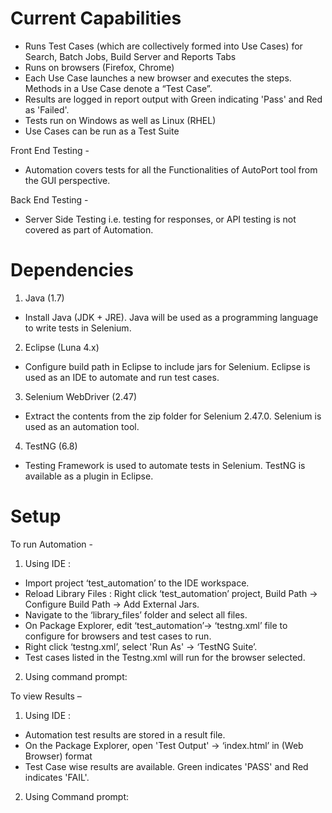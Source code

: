 Current Capabilities
====================
 - Runs Test Cases (which are collectively formed into Use Cases) for Search, Batch Jobs, Build Server and   Reports Tabs 
 - Runs on browsers (Firefox, Chrome)
 - Each Use Case launches a new browser and executes the steps. Methods in a Use Case denote a “Test Case”.
 - Results are logged in report output with Green indicating 'Pass' and Red as 'Failed'.
 - Tests run on Windows as well as Linux (RHEL)
 - Use Cases can be run as a Test Suite 

Front End Testing -
 - Automation covers tests for all the Functionalities of AutoPort tool from the GUI perspective. 

Back End Testing -
 - Server Side Testing i.e. testing for responses, or API testing is not covered as part of Automation.


Dependencies
============
1. Java (1.7)
-  Install Java (JDK + JRE). Java will be used as a programming language to write tests in Selenium.
2. Eclipse (Luna 4.x)
- Configure build path in Eclipse to include jars for Selenium. Eclipse is used as an IDE to automate and run test cases.
3. Selenium WebDriver (2.47)
-  Extract the contents from the zip folder for Selenium 2.47.0. Selenium is used as an automation tool.
4. TestNG (6.8)
-  Testing Framework is used to automate tests in Selenium. TestNG is available as a plugin in Eclipse.


Setup 
=====
To run Automation -

1. Using IDE :
- Import project ‘test_automation’ to the IDE workspace.
- Reload Library Files : Right click ‘test_automation’ project, Build Path -> Configure Build Path -> Add External Jars.
- Navigate to the ‘library_files’ folder and select all files.
- On Package Explorer, edit ‘test_automation’-> ‘testng.xml’ file to configure for browsers and test cases to run.
- Right click ‘testng.xml’, select 'Run As' -> ‘TestNG Suite’.
- Test cases listed in the Testng.xml will run for the browser selected.

2. Using command prompt:
<TBD>

To view Results –

1. Using IDE :
- Automation test results are stored in a result file. 
- On the Package Explorer, open  'Test Output' -> ‘index.html’ in (Web Browser)	 format
- Test Case wise results are available. Green indicates 'PASS' and Red indicates 'FAIL'.

2. Using Command prompt:
<TBD>
